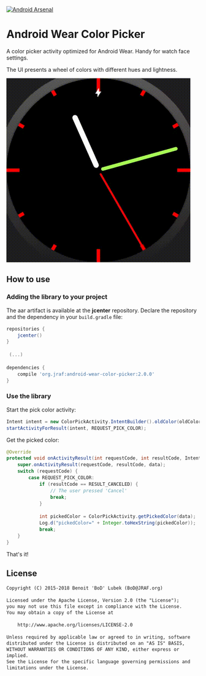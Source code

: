 [![Android Arsenal](https://img.shields.io/badge/Android%20Arsenal-Android%20Wear%20Color%20Picker-brightgreen.svg?style=flat)](http://android-arsenal.com/details/1/1662)

Android Wear Color Picker
===

A color picker activity optimized for Android Wear.  Handy for watch face settings.

The UI presents a wheel of colors with different hues and lightness.

![Demo](https://github.com/BoD/android-wear-color-picker/raw/master/etc/demo_opt.gif "Demo")


How to use
---

### Adding the library to your project

The aar artifact is available at the **jcenter** repository. Declare the repository and the
dependency in your `build.gradle` file:

```groovy
repositories {
    jcenter()
}

 (...)

dependencies {
    compile 'org.jraf:android-wear-color-picker:2.0.0'
}
```


### Use the library

Start the pick color activity:

```java
Intent intent = new ColorPickActivity.IntentBuilder().oldColor(oldColor).build(this);
startActivityForResult(intent, REQUEST_PICK_COLOR);
```

Get the picked color:

```java
@Override
protected void onActivityResult(int requestCode, int resultCode, Intent data) {
    super.onActivityResult(requestCode, resultCode, data);
    switch (requestCode) {
        case REQUEST_PICK_COLOR:
            if (resultCode == RESULT_CANCELED) {
                // The user pressed 'Cancel'
                break;
            }

            int pickedColor = ColorPickActivity.getPickedColor(data);
            Log.d("pickedColor=" + Integer.toHexString(pickedColor));
            break;
    }
}
```

That's it!


License
---

```
Copyright (C) 2015-2018 Benoit 'BoD' Lubek (BoD@JRAF.org)

Licensed under the Apache License, Version 2.0 (the "License");
you may not use this file except in compliance with the License.
You may obtain a copy of the License at

    http://www.apache.org/licenses/LICENSE-2.0

Unless required by applicable law or agreed to in writing, software
distributed under the License is distributed on an "AS IS" BASIS,
WITHOUT WARRANTIES OR CONDITIONS OF ANY KIND, either express or implied.
See the License for the specific language governing permissions and
limitations under the License.
```
